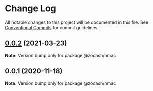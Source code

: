 # Change Log

All notable changes to this project will be documented in this file.
See [Conventional Commits](https://conventionalcommits.org) for commit guidelines.

## [0.0.2](https://github.com/zcorky/zodash/compare/@zodash/hmac@0.0.1...@zodash/hmac@0.0.2) (2021-03-23)

**Note:** Version bump only for package @zodash/hmac





## 0.0.1 (2020-11-18)

**Note:** Version bump only for package @zodash/hmac
